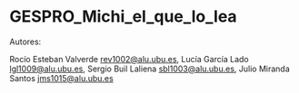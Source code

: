 # GESPRO_Michi_el_que_lo_lea
Autores:

Rocío Esteban Valverde rev1002@alu.ubu.es,
Lucía García Lado lgl1009@alu.ubu.es,
Sergio Buil Laliena sbl1003@alu.ubu.es,
Julio Miranda Santos jms1015@alu.ubu.es